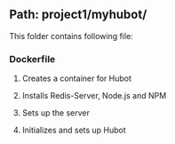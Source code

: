 ## Path: project1/myhubot/

This folder contains following file:

### Dockerfile

1. Creates a container for Hubot

2. Installs Redis-Server, Node.js and NPM

3. Sets up the server

4. Initializes and sets up Hubot

